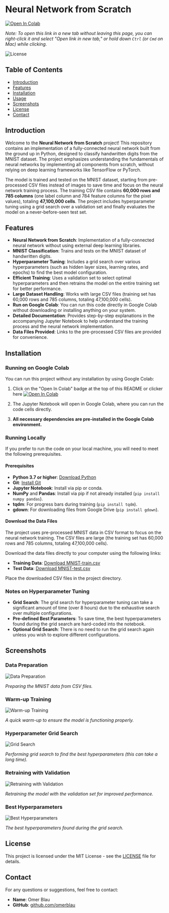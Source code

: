 # Neural Network from Scratch

[![Open In Colab](https://colab.research.google.com/assets/colab-badge.svg)](https://colab.research.google.com/github/omerblau/neural-network/blob/main/Neural_Network.ipynb)

*Note: To open this link in a new tab without leaving this page, you can right-click it and select "Open link in new tab," or hold down `Ctrl` (or `Cmd` on Mac) while clicking.*

![License](https://img.shields.io/github/license/omerblau/neural-network?branch=main)

## Table of Contents
- [Introduction](#introduction)
- [Features](#features)
- [Installation](#installation)
- [Usage](#usage)
- [Screenshots](#screenshots)
- [License](#license)
- [Contact](#contact)

## Introduction

Welcome to the **Neural Network from Scratch** project! This repository contains an implementation of a fully-connected neural network built from the ground up in Python, designed to classify handwritten digits from the MNIST dataset. The project emphasizes understanding the fundamentals of neural networks by implementing all components from scratch, without relying on deep learning frameworks like TensorFlow or PyTorch.

The model is trained and tested on the MNIST dataset, starting from pre-processed CSV files instead of images to save time and focus on the neural network training process. The training CSV file contains **60,000 rows and 785 columns** (one label column and 784 feature columns for the pixel values), totaling **47,100,000 cells**. The project includes hyperparameter tuning using a grid search over a validation set and finally evaluates the model on a never-before-seen test set.

## Features

- **Neural Network from Scratch**: Implementation of a fully-connected neural network without using external deep learning libraries.
- **MNIST Classification**: Trains and tests on the MNIST dataset of handwritten digits.
- **Hyperparameter Tuning**: Includes a grid search over various hyperparameters (such as hidden layer sizes, learning rates, and epochs) to find the best model configuration.
- **Efficient Training**: Uses a validation set to select optimal hyperparameters and then retrains the model on the entire training set for better performance.
- **Large Dataset Handling**: Works with large CSV files (training set has 60,000 rows and 785 columns, totaling 47,100,000 cells).
- **Run on Google Colab**: You can run this code directly in Google Colab without downloading or installing anything on your system.
- **Detailed Documentation**: Provides step-by-step explanations in the accompanying Jupyter Notebook to help understand the training process and the neural network implementation.
- **Data Files Provided**: Links to the pre-processed CSV files are provided for convenience.

## Installation

### Running on Google Colab

You can run this project without any installation by using Google Colab:

1. Click on the "Open In Colab" badge at the top of this README or clicker here  [![Open In Colab](https://colab.research.google.com/assets/colab-badge.svg)](https://colab.research.google.com/github/omerblau/neural-network/blob/main/Neural_Network.ipynb)

2. The Jupyter Notebook will open in Google Colab, where you can run the code cells directly.

3. **All necessary dependencies are pre-installed in the Google Colab environment.**

### Running Locally

If you prefer to run the code on your local machine, you will need to meet the following prerequisites.

#### Prerequisites

- **Python 3.7 or higher**: [Download Python](https://www.python.org/downloads/)
- **Git**: [Install Git](https://git-scm.com/downloads)
- **Jupyter Notebook**: Install via pip or conda.
- **NumPy** and **Pandas**: Install via pip if not already installed (`pip install numpy pandas`).
- **tqdm**: For progress bars during training (`pip install tqdm`).
- **gdown**: For downloading files from Google Drive (`pip install gdown`).

#### Download the Data Files

The project uses pre-processed MNIST data in CSV format to focus on the neural network training. The CSV files are large (the training set has 60,000 rows and 785 columns, totaling 47,100,000 cells).

Download the data files directly to your computer using the following links:

- **Training Data**: [Download MNIST-train.csv](https://drive.google.com/uc?export=download&id=1I85Rsx7rN-iAqDlg4esurDoWeogwrF-N)
- **Test Data**: [Download MNIST-test.csv](https://drive.google.com/uc?export=download&id=1qPomi9_mzL51lZrheAvZjfn_ECJtlvyC)

Place the downloaded CSV files in the project directory.

### Notes on Hyperparameter Tuning

- **Grid Search**: The grid search for hyperparameter tuning can take a significant amount of time (over 8 hours) due to the exhaustive search over multiple configurations.
- **Pre-defined Best Parameters**: To save time, the best hyperparameters found during the grid search are hard-coded into the notebook.
- **Optional Grid Search**: There is no need to run the grid search again unless you wish to explore different configurations.

## Screenshots

### Data Preparation

![Data Preparation](images/1_MNIST_preparing_the_data.png)

*Preparing the MNIST data from CSV files.*

### Warm-up Training

![Warm-up Training](images/2_MNIST_warm-up.png)

*A quick warm-up to ensure the model is functioning properly.*

### Hyperparameter Grid Search

![Grid Search](images/3_MNIST_grid_search.png)

*Performing grid search to find the best hyperparameters (this can take a long time).*

### Retraining with Validation

![Retraining with Validation](images/4_MNIST_retraining_with_validation.png)

*Retraining the model with the validation set for improved performance.*

### Best Hyperparameters

![Best Hyperparameters](images/5_MNIST_best_params.png)

*The best hyperparameters found during the grid search.*

## License

This project is licensed under the MIT License - see the [LICENSE](LICENSE) file for details.

## Contact

For any questions or suggestions, feel free to contact:

- **Name**: Omer Blau
- **GitHub**: [github.com/omerblau](https://github.com/omerblau)


